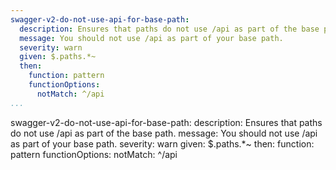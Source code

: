 ```yaml
---
swagger-v2-do-not-use-api-for-base-path:
  description: Ensures that paths do not use /api as part of the base path.
  message: You should not use /api as part of your base path.
  severity: warn
  given: $.paths.*~
  then:
    function: pattern
    functionOptions:
      notMatch: ^/api
...
```

swagger-v2-do-not-use-api-for-base-path:
  description: Ensures that paths do not use /api as part of the base path.
  message: You should not use /api as part of your base path.
  severity: warn
  given: $.paths.*~
  then:
    function: pattern
    functionOptions:
      notMatch: ^/api

